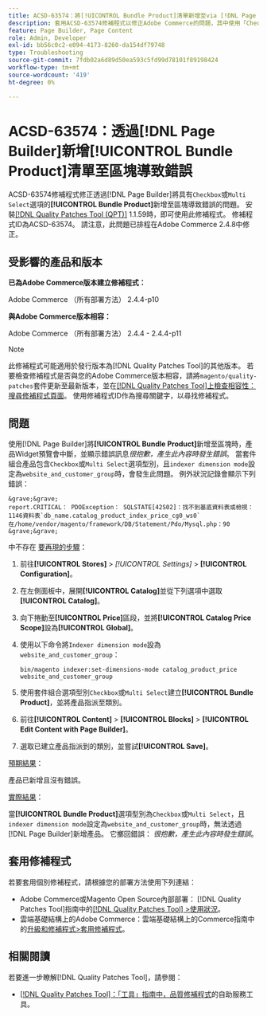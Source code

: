 ```yaml
---
title: ACSD-63574：將[!UICONTROL Bundle Product]清單新增至via [!DNL Page Builder] 的區塊導致錯誤
description: 套用ACSD-63574修補程式以修正Adobe Commerce的問題，其中使用「Checkbox」或「Multi Select」選項新增**[!UICONTROL Bundle Product]**透過 [!DNL Page Builder] 新增至區塊會導致錯誤。
feature: Page Builder, Page Content
role: Admin, Developer
exl-id: bb56c0c2-e094-4173-8260-da154df79748
type: Troubleshooting
source-git-commit: 7fdb02a6d89d50ea593c5fd99d78101f89198424
workflow-type: tm+mt
source-wordcount: '419'
ht-degree: 0%

---
```


# ACSD-63574：透過[!DNL Page Builder]新增[!UICONTROL Bundle Product]清單至區塊導致錯誤

ACSD-63574修補程式修正透過[!DNL Page Builder]將具有`Checkbox`或`Multi Select`選項的&#x200B;**[!UICONTROL Bundle Product]**&#x200B;新增至區塊導致錯誤的問題。 安裝[[!DNL Quality Patches Tool (QPT)]](/help/tools/quality-patches-tool/quality-patches-tool-to-self-serve-quality-patches.md) 1.1.59時，即可使用此修補程式。 修補程式ID為ACSD-63574。 請注意，此問題已排程在Adobe Commerce 2.4.8中修正。

## 受影響的產品和版本

**已為Adobe Commerce版本建立修補程式：**

Adobe Commerce （所有部署方法） 2.4.4-p10

**與Adobe Commerce版本相容：**

Adobe Commerce （所有部署方法） 2.4.4 - 2.4.4-p11

>[!NOTE]
>
>此修補程式可能適用於發行版本為[!DNL Quality Patches Tool]的其他版本。 若要檢查修補程式是否與您的Adobe Commerce版本相容，請將`magento/quality-patches`套件更新至最新版本，並在[[!DNL Quality Patches Tool]上檢查相容性：搜尋修補程式頁面](https://experienceleague.adobe.com/tools/commerce-quality-patches/index.html?lang=zh-Hant)。 使用修補程式ID作為搜尋關鍵字，以尋找修補程式。

## 問題

使用[!DNL Page Builder]將&#x200B;**[!UICONTROL Bundle Product]**&#x200B;新增至區塊時，產品Widget預覽會中斷，並顯示錯誤訊息&#x200B;*很抱歉，產生此內容時發生錯誤*。 當套件組合產品包含`Checkbox`或`Multi Select`選項型別，且`indexer dimension mode`設定為`website_and_customer_group`時，會發生此問題。 例外狀況記錄會顯示下列錯誤：

    &grave;&grave;
    report.CRITICAL： PDOException： SQLSTATE[42S02]：找不到基底資料表或檢視： 1146資料表`db_name.catalog_product_index_price_cg0_ws0`在/home/vendor/magento/framework/DB/Statement/Pdo/Mysql.php：90
    &grave;&grave;
中不存在
<u>要再現的步驟</u>：

1. 前往&#x200B;**[!UICONTROL Stores]** > *[!UICONTROL Settings]* > **[!UICONTROL Configuration]**。
1. 在左側面板中，展開&#x200B;**[!UICONTROL Catalog]**&#x200B;並從下列選項中選取&#x200B;**[!UICONTROL Catalog]**。
1. 向下捲動至&#x200B;**[!UICONTROL Price]**&#x200B;區段，並將&#x200B;**[!UICONTROL Catalog Price Scope]**&#x200B;設為&#x200B;**[!UICONTROL Global]**。
1. 使用以下命令將`Indexer dimension mode`設為`website_and_customer_group`：

   `bin/magento indexer:set-dimensions-mode catalog_product_price website_and_customer_group`

1. 使用套件組合選項型別`Checkbox`或`Multi Select`建立&#x200B;**[!UICONTROL Bundle Product]**，並將產品指派至類別。
1. 前往&#x200B;**[!UICONTROL Content]** > **[!UICONTROL Blocks]** > **[!UICONTROL Edit Content with Page Builder]**。
1. 選取已建立產品指派到的類別，並嘗試&#x200B;**[!UICONTROL Save]**。

<u>預期結果</u>：

產品已新增且沒有錯誤。

<u>實際結果</u>：

當&#x200B;**[!UICONTROL Bundle Product]**&#x200B;選項型別為`Checkbox`或`Multi Select`，且`indexer dimension mode`設定為`website_and_customer_group`時，無法透過[!DNL Page Builder]新增產品。 它擲回錯誤： *很抱歉，產生此內容時發生錯誤*。


## 套用修補程式

若要套用個別修補程式，請根據您的部署方法使用下列連結：

* Adobe Commerce或Magento Open Source內部部署： [!DNL Quality Patches Tool]指南中的[[!DNL Quality Patches Tool] >使用狀況](/help/tools/quality-patches-tool/usage.md)。
* 雲端基礎結構上的Adobe Commerce：雲端基礎結構上的Commerce指南中的[升級和修補程式>套用修補程式](https://experienceleague.adobe.com/docs/commerce-cloud-service/user-guide/develop/upgrade/apply-patches.html?lang=zh-Hant)。


## 相關閱讀

若要進一步瞭解[!DNL Quality Patches Tool]，請參閱：

* [[!DNL Quality Patches Tool]：「工具」指南中，品質修補程式](/help/tools/quality-patches-tool/quality-patches-tool-to-self-serve-quality-patches.md)的自助服務工具。
